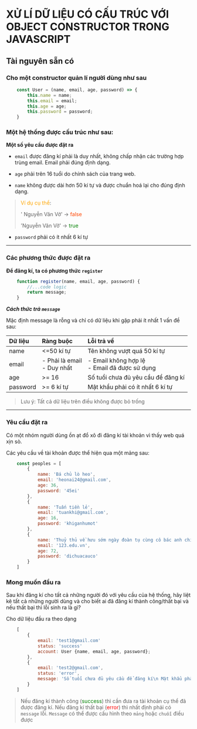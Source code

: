# XỬ LÍ DỮ LIỆU CÓ CẤU TRÚC VỚI OBJECT CONSTRUCTOR TRONG JAVASCRIPT

## Tài nguyên sẵn có

### Cho một constructor quản lí người dùng như sau

```javascript
    const User = (name, email, age, password) => {
        this.name = name;
        this.email = email;
        this.age = age;
        this.password = password;
    }
```

### Một hệ thống được cấu trúc như sau:

**Một số yêu cầu được đặt ra**

- `email` được đăng kí phải là duy nhất, không chấp nhận các trường hợp trùng email. Email phải đúng định dạng.
- `age` phải trên 16 tuổi do chính sách của trang web.


- `name` không được dài hơn 50 kí tự và được chuẩn hoá lại cho đúng định dạng.

><span style="color: orange;">Ví dụ cụ thể</span>:
>
>'           Nguyễn Văn Vở' -> <span style="color: orangered;">false</span>
>
>'Nguyễn Văn Vở' -> <span style="color: green;">true</span>

- `password` phải có ít nhất 6 kí tự

---

### Các phương thức được đặt ra

**Để đăng kí, ta có phương thức `register`**

```javascript
    function register(name, email, age, password) {
        //...code logic
        return message;
    }
```
***Cách thức trả `message`***

Mặc định message là rỗng và chỉ có dữ liệu khi gặp phải ít nhất 1 vấn đề sau:

|Dữ liệu|Ràng buộc|Lỗi trả về|
|:---|:---|:---|
|name|<=50 kí tự|Tên không vượt quá 50 kí tự|
|email|- Phải là email</br>- Duy nhất|- Email không hợp lệ</br>- Email đã được sử dụng|
|age|>= 16|Số tuổi chưa đủ yêu cầu để đăng kí|
|password|>= 6 kí tự|Mật khẩu phải có ít nhất 6 kí tự|

> Lưu ý: Tất cả dữ liệu trên điều không được bỏ trống

---

### Yêu cầu đặt ra

Có một nhóm người dùng ồn ạt đổ xô đi đăng kí tài khoản vì thấy web quá xịn sò.

Các yêu cầu về tài khoản được thể hiện qua một mảng sau:

```javascript
    const peoples = [
        {
            name: 'Bá chủ lò heo',
            email: 'heonai24@gmail.com',
            age: 36,
            password: '45ei'
        },
        {
            name: 'Tuấn tiền lẻ',
            email: 'tuankhi@gmail.com',
            age: 16,
            password: 'khiganhumot'
        },
        {
            name: 'Thuỷ thủ về hưu sớm ngày đoàn tụ cùng cô bác anh chị dợ',
            email: '123.edu.vn',
            age: 72,
            password: 'dichuacauco'
        }
    ]
```

### Mong muốn đầu ra

Sau khi đăng kí cho tất cả những người đó với yêu cầu của hệ thống, hãy liệt kê tất cả những người dùng và cho biết ai đã đăng kí thành công/thất bại và nếu thất bại thì lỗi sinh ra là gì?

Cho dữ liệu đầu ra theo dạng

```javascript
    [
        {
            email: 'test1@gmail.com'
            status: 'success'
            account: User {name, email, age, password};
        },
        {
            email: 'test2@gmail.com',
            status: 'error',
            message: 'Số tuổi chưa đủ yêu cầu để đăng kí\n Mật khẩu phải có ít nhất 6 kí tự'
        }
    ]
```

> Nếu đăng kí thành công (<span style="color: green;">success</span>) thì cần đưa ra tài khoản cụ thể đã được đăng kí. Nếu đăng kí thất bại (<span style="color: red;">error</span>) thì nhất định phải có `message` lỗi. `Message` có thể được cấu hình theo `mảng` hoặc `chuỗi` điều được